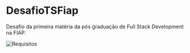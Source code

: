 # DesafioTSFiap

Desafio da primeira matéria da pós graduação de Full Stack Development na FIAP.

![Requisitos](https://github.com/user-attachments/assets/93f82a0b-044b-4f45-afad-9f4443eb3cd4)
